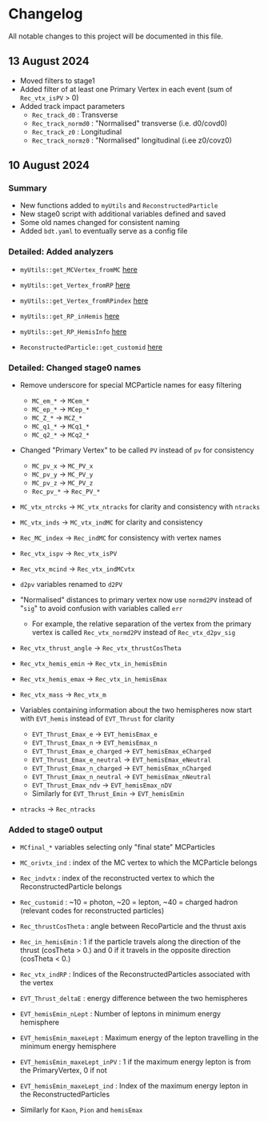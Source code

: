 # Changelog

All notable changes to this project will be documented in this file.
## 13 August 2024
- Moved filters to stage1
- Added filter of at least one Primary Vertex in each event (sum of `Rec_vtx_isPV` > 0)
- Added track impact parameters
  - `Rec_track_d0` : Transverse
  - `Rec_track_normd0` : "Normalised" transverse (i.e. d0/covd0)
  - `Rec_track_z0` : Longitudinal
  - `Rec_track_normz0` : "Normalised" longitudinal (i.ee z0/covz0)

## 10 August 2024

### Summary

- New functions added to `myUtils` and  `ReconstructedParticle`
- New stage0 script with additional variables defined and saved
- Some old names changed for consistent naming
- Added `bdt.yaml` to eventually serve as a config file

### Detailed: Added analyzers

- `myUtils::get_MCVertex_fromMC` [here](https://github.com/RMangrulkar/FCCAnalyses/blob/dev/analyzers/dataframe/FCCAnalyses/myUtils.h#L92)
- `myUtils::get_Vertex_fromRP` [here](https://github.com/RMangrulkar/FCCAnalyses/blob/dev/analyzers/dataframe/FCCAnalyses/myUtils.h#L95)
- `myUtils::get_Vertex_fromRPindex` [here](https://github.com/RMangrulkar/FCCAnalyses/blob/dev/analyzers/dataframe/FCCAnalyses/myUtils.h#L99)
- `myUtils::get_RP_inHemis` [here](https://github.com/RMangrulkar/FCCAnalyses/blob/dev/analyzers/dataframe/FCCAnalyses/myUtils.h#L103)
- `myUtils::get_RP_HemisInfo` [here](https://github.com/RMangrulkar/FCCAnalyses/blob/dev/analyzers/dataframe/FCCAnalyses/myUtils.h#L116)

- `ReconstructedParticle::get_customid` [here](https://github.com/RMangrulkar/FCCAnalyses/blob/dev/analyzers/dataframe/FCCAnalyses/ReconstructedParticle.h#L110)

### Detailed: Changed stage0 names

- Remove underscore for special MCParticle names for easy filtering
  - `MC_em_*` -> `MCem_*`
  - `MC_ep_*` -> `MCep_*`
  - `MC_Z_*` -> `MCZ_*`
  - `MC_q1_*` -> `MCq1_*`
  - `MC_q2_*` -> `MCq2_*`

- Changed "Primary Vertex" to be called `PV` instead of `pv` for consistency
  - `MC_pv_x` -> `MC_PV_x`
  - `MC_pv_y` -> `MC_PV_y`
  - `MC_pv_z` -> `MC_PV_z`
  -  `Rec_pv_*` -> `Rec_PV_*`
  
- `MC_vtx_ntrcks` -> `MC_vtx_ntracks` for clarity and consistency with `ntracks`
- `MC_vtx_inds` -> `MC_vtx_indMC` for clarity and consistency
- `Rec_MC_index` -> `Rec_indMC` for consistency with vertex names
- `Rec_vtx_ispv` -> `Rec_vtx_isPV`
- `Rec_vtx_mcind` -> `Rec_vtx_indMCvtx`
- `d2pv` variables renamed to `d2PV`
- "Normalised" distances to primary vertex now use `normd2PV` instead of "`sig`" to avoid confusion with variables called `err`
  - For example, the relative separation of the vertex from the primary vertex is called `Rec_vtx_normd2PV` instead of `Rec_vtx_d2pv_sig`
- `Rec_vtx_thrust_angle` -> `Rec_vtx_thrustCosTheta`
- `Rec_vtx_hemis_emin` -> `Rec_vtx_in_hemisEmin`
- `Rec_vtx_hemis_emax` -> `Rec_vtx_in_hemisEmax`
- `Rec_vtx_mass` -> `Rec_vtx_m`
- Variables containing information about the two hemispheres now start with `EVT_hemis` instead of `EVT_Thrust` for clarity
  - `EVT_Thrust_Emax_e` -> `EVT_hemisEmax_e`
  - `EVT_Thrust_Emax_n` -> `EVT_hemisEmax_n`
  - `EVT_Thrust_Emax_e_charged` -> `EVT_hemisEmax_eCharged`
  - `EVT_Thrust_Emax_e_neutral` -> `EVT_hemisEmax_eNeutral`
  - `EVT_Thrust_Emax_n_charged` -> `EVT_hemisEmax_nCharged`
  - `EVT_Thrust_Emax_n_neutral` -> `EVT_hemisEmax_nNeutral`
  - `EVT_Thrust_Emax_ndv` -> `EVT_hemisEmax_nDV`
  - Similarly for `EVT_Thrust_Emin` -> `EVT_hemisEmin`

- `ntracks` -> `Rec_ntracks`

### Added to stage0 output

-  `MCfinal_*` variables selecting only "final state" MCParticles
-  `MC_orivtx_ind` : index of the MC vertex to which the MCParticle belongs
-  `Rec_indvtx` : index of the reconstructed vertex to which the ReconstructedParticle belongs
-  `Rec_customid` : ~10 = photon, ~20 = lepton, ~40 = charged hadron (relevant codes for reconstructed particles)
-  `Rec_thrustCosTheta` : angle between RecoParticle and the thrust axis
-  `Rec_in_hemisEmin` : 1 if the particle travels along the direction of the thrust (cosTheta > 0.) and 0 if it travels in the opposite direction (cosTheta < 0.)
-  `Rec_vtx_indRP` : Indices of the ReconstructedParticles associated with the vertex

-  `EVT_Thrust_deltaE` : energy difference between the two hemispheres
-  `EVT_hemisEmin_nLept` : Number of leptons in minimum energy hemisphere
-  `EVT_hemisEmin_maxeLept` : Maximum energy of the lepton travelling in the minimum energy hemisphere
-  `EVT_hemisEmin_maxeLept_inPV` : 1 if the maximum energy lepton is from the PrimaryVertex, 0 if not
-  `EVT_hemisEmin_maxeLept_ind` : Index of the maximum energy lepton in the ReconstructedParticles
  - Similarly for `Kaon`, `Pion` and `hemisEmax`
 
